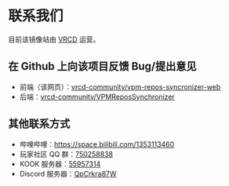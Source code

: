 # 联系我们

目前该镜像站由 [VRCD](https://vrcd.org.cn) 运营。

## 在 Github 上向该项目反馈 Bug/提出意见

- 前端（该网页）：[vrcd-community/vpm-repos-syncronizer-web](https://github.com/vrcd-community/vpm-repos-syncronizer-web/issues)
- 后端：[vrcd-community/VPMReposSynchronizer](https://github.com/vrcd-community/VPMReposSynchronizer/issues)

## 其他联系方式

- 哔哩哔哩：https://space.bilibili.com/1353113460
- 玩家社区 QQ 群：[750258838](https://qm.qq.com/cgi-bin/qm/qr?k=giJOizm4gtgi0LkW8jOguFcDItINIy6n&jump_from=webapi&authKey=VijnIKfoJvsmMu/KXsMCwaNUmCVNv7TC32iKvZnmfKKPAWHuUS0RH1yjIhjv4tB7)
- KOOK 服务器：[55957314](https://kook.top/PCMwFB)
- Discord 服务器：[QpCrkra87W](https://discord.gg/QpCrkra87W)
